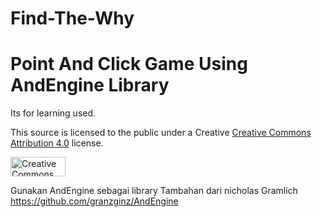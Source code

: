 # Find-The-Why
# Point And Click Game Using AndEngine Library

Its for learning used.

This source is licensed to the public under a Creative <a class="external" rel="nofollow" href="https://creativecommons.org/licenses/by-nc/4.0/">Creative Commons Attribution 4.0</a> license.


<a href="https://creativecommons.org/licenses/by/4.0/"><img src="https://licensebuttons.net/l/by-nc/4.0/88x31.png" alt="Creative Commons Attribution 4.0" width="88" height="31"></a>

Gunakan AndEngine sebagai library Tambahan dari nicholas Gramlich
https://github.com/granzginz/AndEngine
